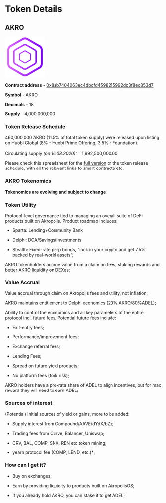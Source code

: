 # Token Details

## **AKRO**

<img width="128" src="/images/logo/akrocmc.png">

**Contract address** - [0x8ab7404063ec4dbcfd4598215992dc3f8ec853d7](https://etherscan.io/address/0x8ab7404063ec4dbcfd4598215992dc3f8ec853d7)

**Symbol** - AKRO

**Decimals** - 18

**Supply** - 4,000,000,000

### Token Release Schedule

460,000,000 AKRO (11.5% of total token supply) were released upon listing on Huobi Global (8% - Huobi Prime Offering, 3.5% - Foundation). 
<br/> 
<br/>
Circulating supply *(on 16.08.2020):* &nbsp;&nbsp; 1,992,500,000.00 <br/> 

Please check this spreadsheet for the [full version](https://docs.google.com/spreadsheets/d/1R7GDIhQeA8SNCl2f5b4rvgzUk0icdsIH6bkhbvnFI3A) of the token release schedule, with all the relevant links to smart contracts etc.

### **AKRO Tokenomics**

**Tokenomics are evolving and subject to change**

### Token Utility

Protocol-level governance tied to managing an overall suite of DeFi products built on Akropolis. Product roadmap includes:

- Sparta: Lending+Community Bank

- Delphi: DCA/Savings/Investments

- Stealth: Fixed-rate perp bonds, “lock in your crypto and get 7.5% backed by real-world assets”;

AKRO tokenholders accrue value from a claim on fees, staking rewards and better AKRO liquidity on DEXes;

### Value Accrual

Value accrual through claim on Akropolis fees and utility, not inflation;

AKRO maintains entitlement to Delphi economics (20% AKRO/80%ADEL);

Ability to control the economics and all key parameters of the entire protocol incl. future fees. Potential future fees include:

- Exit-entry fees;

- Performance/improvement fees;

- Exchange referral fees;

- Lending Fees;

- Spread on future yield products;

- No platform fees (fork risk);

AKRO holders have a pro-rata share of ADEL to align incentives, but for max reward they will need to earn ADEL;

### Sources of interest

(Potential) Initial sources of yield or gains, more to be added:

- Supply interest from Compound/AAVE/dYdX/bZx;

- Trading fees from Curve, Balancer, Uniswap;

- CRV, BAL, COMP, SNX, REN etc token mining;

- yearn protocol fee (COMP, LEND, etc.)*;

### How can I get it?

- Buy on exchanges;

- Earn by providing liquidity to products built on AkropolisOS;

- If you already hold AKRO, you can stake it to get ADEL;
